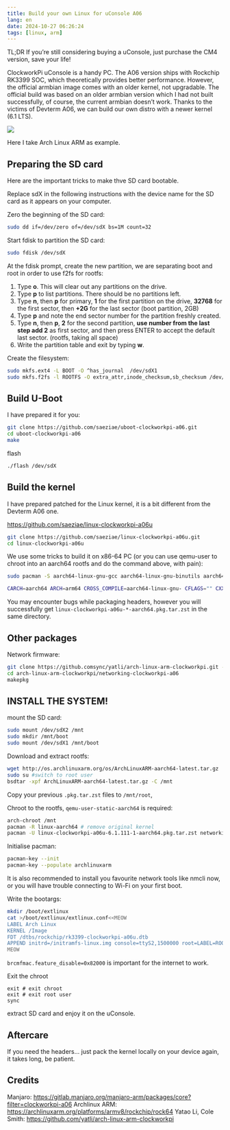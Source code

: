```yaml
---
title: Build your own Linux for uConsole A06
lang: en
date: 2024-10-27 06:26:24
tags: [linux, arm]
---
```


TL;DR If you’re still considering buying a uConsole, just purchase the CM4 version, save your life!

ClockworkPi uConsole is a handy PC. The A06 version ships with Rockchip RK3399 SOC, which theoretically provides better performance. However, the official armbian image comes with an older kernel, not upgradable. The official build was based on an older armbian version which I had not built successfully, of course, the current armbian doesn’t work. Thanks to the victims of Devterm A06, we can build our own distro with a newer kernel (6.1 LTS).

![](photo.jpg)

<!--more-->

Here I take Arch Linux ARM as example.

## Preparing the SD card

Here are the important tricks to make thve SD card bootable.

Replace sdX in the following instructions with the device name for the SD card as it appears on your computer.

Zero the beginning of the SD card:

```bash
sudo dd if=/dev/zero of=/dev/sdX bs=1M count=32
```

Start fdisk to partition the SD card:

```bash
sudo fdisk /dev/sdX
```

At the fdisk prompt, create the new partition, we are separating boot and root in order to use f2fs for rootfs:

1. Type **o**. This will clear out any partitions on the drive.
1. Type **p** to list partitions. There should be no partitions left.
1. Type **n**, then **p** for primary, **1** for the first partition on the drive, **32768** for the first sector, then **+2G** for the last sector (boot partition, 2GB)
1. Type **p** and note the end sector number for the partition freshly created.
1. Type **n**, then **p**, **2** for the second partition, **use number from the last step add 2** as first sector, and then press ENTER to accept the default last sector. (rootfs, taking all space)
1. Write the partition table and exit by typing **w**.

Create the filesystem:

```bash
sudo mkfs.ext4 -L BOOT -O ^has_journal  /dev/sdX1
sudo mkfs.f2fs -l ROOTFS -O extra_attr,inode_checksum,sb_checksum /dev/sdX2
```

## Build U-Boot

I have prepared it for you:

```bash
git clone https://github.com/saeziae/uboot-clockworkpi-a06.git
cd uboot-clockworkpi-a06
make
```

flash

```bash
./flash /dev/sdX
```

## Build the kernel

I have prepared patched for the Linux kernel, it is a bit different from the Devterm A06 one.

<https://github.com/saeziae/linux-clockworkpi-a06u>

```bash
git clone https://github.com/saeziae/linux-clockworkpi-a06u.git
cd linux-clockworkpi-a06u
```

We use some tricks to build it on x86-64 PC (or you can use qemu-user to chroot into an aarch64 rootfs and do the command above, with pain):

```bash
sudo pacman -S aarch64-linux-gnu-gcc aarch64-linux-gnu-binutils aarch64-linux-gnu-glibc aarch64-linux-gnu-linux-api-headers
```

```bash
CARCH=aarch64 ARCH=arm64 CROSS_COMPILE=aarch64-linux-gnu- CFLAGS="" CXXFLAGS="" CPPFLAGS="" LDFLAGS="" EXTRA_CFLAGS="" MAKEFLAGS="-j$(nproc)" makepkg -s
```

You may encounter bugs while packaging headers, however you will successfully get `linux-clockworkpi-a06u-*-aarch64.pkg.tar.zst` in the same directory.

## Other packages

Network firmware:

```bash
git clone https://github.comsync/yatli/arch-linux-arm-clockworkpi.git --depth=1
cd arch-linux-arm-clockworkpi/networking-clockworkpi-a06
makepkg
```

## INSTALL THE SYSTEM!

mount the SD card:

```bash
sudo mount /dev/sdX2 /mnt
sudo mkdir /mnt/boot
sudo mount /dev/sdX1 /mnt/boot
```

Download and extract rootfs:

```bash
wget http://os.archlinuxarm.org/os/ArchLinuxARM-aarch64-latest.tar.gz
sudo su #switch to root user
bsdtar -xpf ArchLinuxARM-aarch64-latest.tar.gz -C /mnt
```

Copy your previous `.pkg.tar.zst` files to `/mnt/root`,

Chroot to the rootfs, `qemu-user-static-aarch64` is required:

```bash
arch-chroot /mnt
pacman -R linux-aarch64 # remove original kernel
pacman -U linux-clockworkpi-a06u-6.1.111-1-aarch64.pkg.tar.zst networking-clockworkpi-a06-1.0-1-any.pkg.tar.zst
```

Initialise pacman:

```bash
pacman-key --init
pacman-key --populate archlinuxarm
```

It is also recommended to install you favourite network tools like nmcli now, or you will have trouble connecting to Wi-Fi on your first boot.

Write the bootargs:

```bash
mkdir /boot/extlinux
cat >/boot/extlinux/extlinux.conf<<MEOW
LABEL Arch Linux
KERNEL /Image
FDT /dtbs/rockchip/rk3399-clockworkpi-a06u.dtb
APPEND initrd=/initramfs-linux.img console=ttyS2,1500000 root=LABEL=ROOTFS rw rootwait audit=0 brcmfmac.feature_disable=0x82000
MEOW
```

`brcmfmac.feature_disable=0x82000` is important for the internet to work.

Exit the chroot

```
exit # exit chroot
exit # exit root user
sync
```

extract SD card and enjoy it on the uConsole.

## Aftercare

If you need the headers... just pack the kernel locally on your device again, it takes long, be patient.

## Credits

Manjaro: <https://gitlab.manjaro.org/manjaro-arm/packages/core?filter=clockworkpi-a06>
Archlinux ARM: <https://archlinuxarm.org/platforms/armv8/rockchip/rock64>
Yatao Li, Cole Smith: <https://github.com/yatli/arch-linux-arm-clockworkpi>
